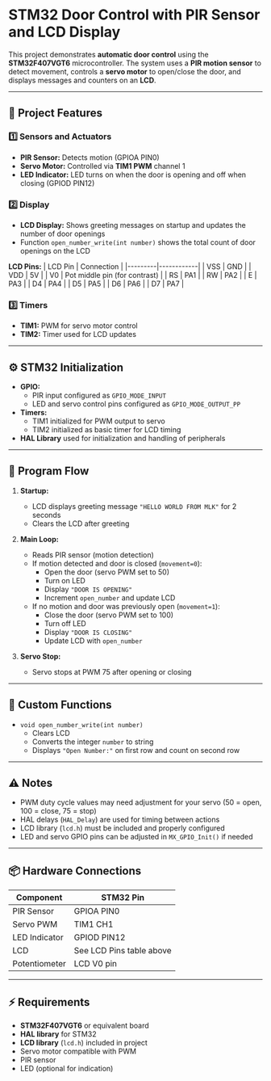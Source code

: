 # STM32 Door Control with PIR Sensor and LCD Display

This project demonstrates **automatic door control** using the **STM32F407VGT6** microcontroller. The system uses a **PIR motion sensor** to detect movement, controls a **servo motor** to open/close the door, and displays messages and counters on an **LCD**.

---

## 📁 Project Features

### 1️⃣ Sensors and Actuators
- **PIR Sensor:** Detects motion (GPIOA PIN0)  
- **Servo Motor:** Controlled via **TIM1 PWM** channel 1  
- **LED Indicator:** LED turns on when the door is opening and off when closing (GPIOD PIN12)

### 2️⃣ Display
- **LCD Display:** Shows greeting messages on startup and updates the number of door openings  
- Function `open_number_write(int number)` shows the total count of door openings on the LCD  

**LCD Pins:**
| LCD Pin | Connection |
|---------|------------|
| VSS     | GND        |
| VDD     | 5V         |
| V0      | Pot middle pin (for contrast) |
| RS      | PA1        |
| RW      | PA2        |
| E       | PA3        |
| D4      | PA4        |
| D5      | PA5        |
| D6      | PA6        |
| D7      | PA7        |

### 3️⃣ Timers
- **TIM1:** PWM for servo motor control  
- **TIM2:** Timer used for LCD updates

---

## ⚙️ STM32 Initialization

- **GPIO:**
  - PIR input configured as `GPIO_MODE_INPUT`  
  - LED and servo control pins configured as `GPIO_MODE_OUTPUT_PP`  
- **Timers:**  
  - TIM1 initialized for PWM output to servo  
  - TIM2 initialized as basic timer for LCD timing  
- **HAL Library** used for initialization and handling of peripherals  

---

## 🚀 Program Flow

1. **Startup:**  
   - LCD displays greeting message `"HELLO WORLD FROM MLK"` for 2 seconds  
   - Clears the LCD after greeting  

2. **Main Loop:**  
   - Reads PIR sensor (motion detection)  
   - If motion detected and door is closed (`movement=0`):  
     - Open the door (servo PWM set to 50)  
     - Turn on LED  
     - Display `"DOOR IS OPENING"`  
     - Increment `open_number` and update LCD  
   - If no motion and door was previously open (`movement=1`):  
     - Close the door (servo PWM set to 100)  
     - Turn off LED  
     - Display `"DOOR IS CLOSING"`  
     - Update LCD with `open_number`  

3. **Servo Stop:**  
   - Servo stops at PWM 75 after opening or closing  

---

## 🔧 Custom Functions

- `void open_number_write(int number)`  
  - Clears LCD  
  - Converts the integer `number` to string  
  - Displays `"Open Number:"` on first row and count on second row  

---

## ⚠️ Notes

- PWM duty cycle values may need adjustment for your servo (50 = open, 100 = close, 75 = stop)  
- HAL delays (`HAL_Delay`) are used for timing between actions  
- LCD library (`lcd.h`) must be included and properly configured  
- LED and servo GPIO pins can be adjusted in `MX_GPIO_Init()` if needed  

---

## 📦 Hardware Connections

| Component      | STM32 Pin       |
|----------------|----------------|
| PIR Sensor     | GPIOA PIN0      |
| Servo PWM      | TIM1 CH1        |
| LED Indicator  | GPIOD PIN12     |
| LCD            | See LCD Pins table above |
| Potentiometer  | LCD V0 pin      |

---

## ⚡ Requirements

- **STM32F407VGT6** or equivalent board  
- **HAL library** for STM32  
- **LCD library** (`lcd.h`) included in project  
- Servo motor compatible with PWM  
- PIR sensor  
- LED (optional for indication)
